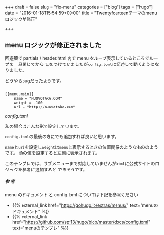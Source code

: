 +++
draft = false
slug = "fix-menu"
categories = ["blog"]
tags = ["hugo"]
date = "2016-01-18T15:54:59+09:00"
title = "Twentyfourteenテーマのmenuロジックが修正"

+++

## menu ロジックが修正されました
回避策で partials / header.html 内で menu をループ表示しているところでループを一旦閉じてから
``li``をつけていましたが``config.toml``に記述して動くようになりました。

どうやらbugだったようです。

```

[[menu.main]]
    name = "NUOVOTAKA.COM"
    weight = -100
    url = "http://nuovotaka.com"

```
*config.toml*

私の場合はこんな形で設定しています。

``config.toml``の最後の方にでも追加すれば良いと思います。

``name``と``url``を設定し``weight``は``menu``に表示するときの位置関係のようなもののようです。
負の値を設定すると左側に表示されます。

このテンプレでは、サブメニューまで対応していませんが``html``に公式サイトのロジックを参考に追加すると
できそうです。

##### 参 考

menu のドキュメント と config.toml については下記を参照ください

+ {{% external_link href="https://gohugo.io/extras/menus/" text="menuのドキュメント" %}}
+ {{% external_link href="https://github.com/spf13/hugo/blob/master/docs/config.toml" text="menuのテンプレ" %}}
